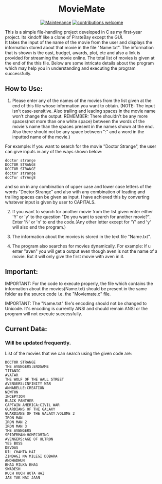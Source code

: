 <h1 align="center">MovieMate</h1>

<div align="center">
  
[![Maintenance](https://img.shields.io/badge/Maintained%3F-yes-green.svg)](https://GitHub.com/Techno-Disaster/MovieMate/graphs/commit-activity)
[![contributions welcome](https://img.shields.io/badge/contributions-welcome-brightgreen.svg?style=flat)](https://github.com/Techno-Disaster/MovieMate/issues)

</div>

This is a simple file-handling project developed in C as my first-year project. Its kindoff like a clone of PirateBay except the GUI.    
It takes the input of the name of the movie from the user and displays the information stored about that movie in the file "Name.txt". The information that is shown is the cast, budget, awards, plot, etc and also a link is provided for streaming the movie online. The total list of movies is given at the end of the this file. Below are some intricate details about the program which may help you in understanding and executing the program successfully. 

## How to Use:
1) Please enter any of the names of the movies from the list given at the end of this file whose information you want to obtain.
(NOTE: The input isn't case-sensitive. Also trailing and leading spaces in the movie name won't change the output.
REMEMBER: There shouldn't be any more spaces(not more than one white space) between the words of the movie's name than the spaces present in the names shown at the end. Also there should not be any space between ":" and a word in the inputted name of the movie.)

For example: If you want to search for the movie "Doctor Strange", the user can give inputs in any of the ways shown below:

    doctor strange
    DOCTOR STRANGE
    DOCTOR STRANGE   
    doctor strange
    doCTor sTrAngE

and so on in any combination of upper case and lower case letters of the words "Doctor Strange" and also with any combination of leading and trailing spaces can be given as input.
I have achieved this by converting whatever input is given by user to CAPITALS. 

2) If you want to search for another movie from the list given enter either 'Y' or 'y' to the question "Do you want to search for another movie?". 
Enter 'N' or 'n' to end the code.(Any other letter except for 'Y' and 'y' will also end the program.)

3) The information about the movies is stored in the text file "Name.txt".

4) The program also searches for movies dynamically.
    For example: If u enter "aven" you will get a output even though aven is not the name of a movie. But it will only give the first movie with aven in it. 

## Important:

IMPORTANT: For the code to execute properly, the file which contains the information about the movies(Name.txt) should be present in the same folder as the source code i.e. the "Moviemate.c" file.

IMPORTANT: The "Name.txt" file's encoding should not be changed to Unicode. It's encoding is currently ANSI and should remain ANSI or the program will not execute successfully.

## Current Data:
### Will be updated frequently.
List of the movies that we can search using the given code are:

    DOCTOR STRANGE	
    THE AVENGERS:ENDGAME
    TITANIC
    AVATAR
    THE WOLF OF THE WALL STREET
    AVENGERS:INFINITY WAR
    ANNABELLE:CREATION
    NEWTON
    INCEPTION
    BLACK PANTHER
    CAPTAIN AMERICA:CIVIL WAR
    GUARDIANS OF THE GALAXY
    GUARDIANS OF THE GALAXY:VOLUME 2
    IRON MAN
    IRON MAN 2
    IRON MAN 3
    THE AVENGERS
    SPIDERMAN:HOMECOMING
    AVENGERS:AGE OF ULTRON
    YES BOSS
    DEVDAS
    DIL CHAHTA HAI
    ZINDAGI NA MILEGI DOBARA
    ANDHADHUN
    BHAG MILKA BHAG
    SWADESH
    KUCH KUCH HOTA HAI
    JAB TAK HAI JAAN
    
